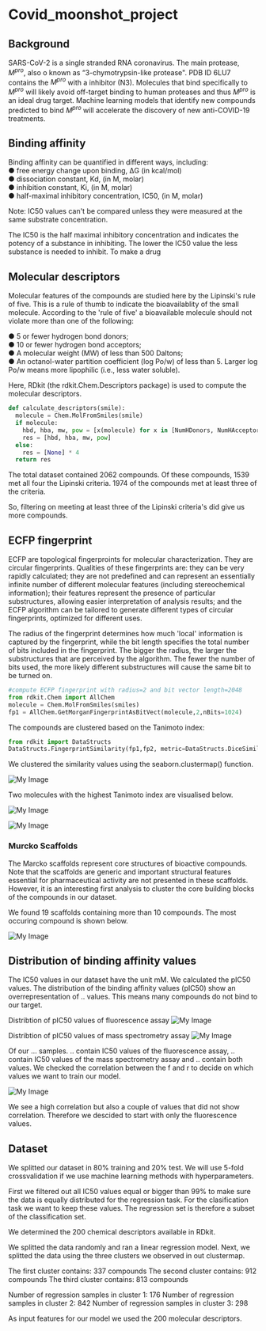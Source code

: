 # Covid_moonshot_project

## Background
SARS-CoV-2 is a single stranded RNA coronavirus. The main protease, $M^{pro}$, also o known as “3-chymotrypsin-like protease". PDB ID 6LU7 contains the $M^{pro}$ with a inhibitor (N3). Molecules that bind specifically to $M^{pro}$ will likely avoid off-target binding to human proteases and thus $M^{pro}$ is an ideal drug target. 
Machine learning models that identify new compounds predicted to bind $M^{pro}$ will accelerate the discovery of new anti-COVID-19 treatments. 

## Binding affinity
Binding affinity can be quantified in different ways, including:  
● free energy change upon binding, ΔG (in kcal/mol)  
● dissociation constant, Kd, (in M, molar)  
● inhibition constant, Ki, (in M, molar)  
● half-maximal inhibitory concentration, IC50, (in M, molar)  

Note: IC50 values can't be compared unless they were measured at the same substrate concentration.

The IC50 is the half maximal inhibitory concentration and indicates the potency of a substance in inhibiting. The lower the IC50 value the less substance is needed to inhibit. To make a drug 

## Molecular descriptors 
Molecular features of the compounds are studied here by the Lipinski's rule of five. This is a rule of thumb to indicate the bioavailablity of the small molecule. According to the 'rule of five' a bioavailable molecule should not violate more than one of the following:  

● 5 or fewer hydrogen bond donors;  
● 10 or fewer hydrogen bond acceptors;  
● A molecular weight (MW) of less than 500 Daltons;  
● An octanol-water partition coefficient (log Po/w) of less than 5. Larger log Po/w means
more lipophilic (i.e., less water soluble).  

Here, RDkit (the rdkit.Chem.Descriptors package) is used to compute the molecular descriptors.  

```python
def calculate_descriptors(smile):
  molecule = Chem.MolFromSmiles(smile)
  if molecule:
    hbd, hba, mw, pow = [x(molecule) for x in [NumHDonors, NumHAcceptors, MolWt, MolLogP]]
    res = [hbd, hba, mw, pow]
  else:
    res = [None] * 4
  return res
```

The total dataset contained 2062 compounds. Of these compounds, 1539 met all four the Lipinski criteria. 1974 of the compounds met at least three of the criteria. 

So, filtering on meeting at least three of the Lipinski criteria's did give us more compounds.

## ECFP fingerprint
ECFP are topological fingerproints for molecular characterization. They are circular fingerprints. Qualities of these fingerprints are: they can be very rapidly calculated; they are not predefined and can represent an essentially infinite number of different molecular features (including stereochemical information); their features represent the presence of particular substructures, allowing easier interpretation of analysis results; and the ECFP algorithm can be tailored to generate different types of circular fingerprints, optimized for different uses.

The radius of the fingerprint determines how much 'local' information is captured
by the fingerprint, while the bit length specifies the total number of bits included in the
fingerprint.  The bigger the radius, the larger the substructures that are perceived by the algorithm. The fewer the number of bits used, the more likely different substructures will cause the same bit to be turned on. 

```python
#compute ECFP fingerprint with radius=2 and bit vector length=2048
from rdkit.Chem import AllChem
molecule = Chem.MolFromSmiles(smiles)
fp1 = AllChem.GetMorganFingerprintAsBitVect(molecule,2,nBits=1024)
```

The compounds are clustered based on the Tanimoto index:

```python
from rdkit import DataStructs
DataStructs.FingerprintSimilarity(fp1,fp2, metric=DataStructs.DiceSimilarity)
```

We clustered the similarity values using the seaborn.clustermap() function. 

![My Image](Figures/dendrogram_data.png)

Two molecules with the highest Tanimoto index are visualised below. 

![My Image](Figures/highly_similar_molecule_1.png)

![My Image](Figures/highly_similar_molecule_2.png)

### Murcko Scaffolds
The Marcko scaffolds represent core structures of bioactive compounds. Note that the scaffolds are generic and important structural features essential for pharmaceutical activity are not presented in these scaffolds. However, it is an interesting first analysis to cluster the core building blocks of the compounds in our dataset.

We found 19 scaffolds containing more than 10 compounds. The most occuring compound is shown below.

![My Image](Figures/most_occuring_core.png)

## Distribution of binding affinity values
The IC50 values in our dataset have the unit mM. We calculated the pIC50 values. 
The distribution of the binding affinity values (pIC50) show an overrepresentation of .. values. This means many compounds do not bind to our target. 

Distribtion of pIC50 values of fluorescence assay
![My Image](Figures/distribution_binding_affinity_f.png)

Distribtion of pIC50 values of mass spectrometry assay
![My Image](Figures/distribution_binding_affinity_r.png)


Of our ... samples. .. contain IC50 values of the fluorescence assay, .. contain IC50 values of the mass spectrometry assay and .. contain both values. We checked the correlation between the f and r to decide on which values we want to train our model.

![My Image](Figures/correlation_f_r.png)

We see a high correlation but also a couple of values that did not show correlation. Therefore we descided to start with only the fluorescence values. 


## Dataset
We splitted our dataset in 80% training and 20% test. We will use 5-fold crossvalidation if we use machine learning methods with hyperparameters. 

First we filtered out all IC50 values equal or bigger than 99% to make sure the data is equally distributed for the regression task. For the clasification task we want to keep these values. The regression set is therefore a subset of the classification set. 

We determined the 200 chemical descriptors available in RDkit. 

We splitted the data randomly and ran a linear regression model. 
Next, we splitted the data using the three clusters we observed in out clustermap. 

The first cluster contains: 337 compounds
The second cluster contains: 912 compounds
The third cluster contains: 813 compounds

Number of regression samples in cluster 1: 176
Number of regression samples in cluster 2: 842
Number of regression samples in cluster 3: 298


As input features for our model we used the 200 molecular descriptors. 


